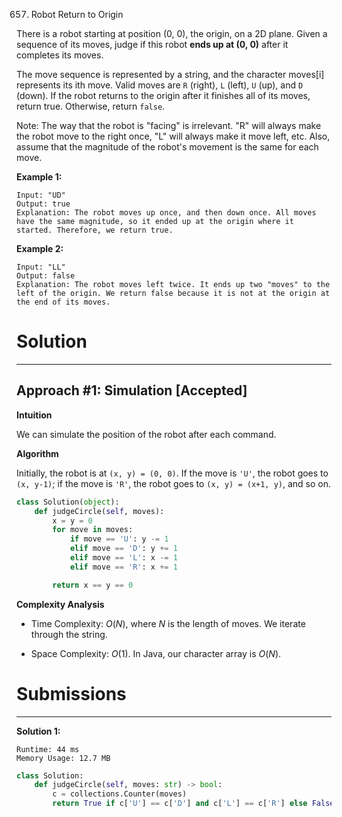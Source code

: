 657. Robot Return to Origin

There is a robot starting at position (0, 0), the origin, on a 2D plane. Given a sequence of its moves, judge if this robot **ends up at (0, 0)** after it completes its moves.

The move sequence is represented by a string, and the character moves[i] represents its ith move. Valid moves are `R` (right), `L` (left), `U` (up), and `D` (down). If the robot returns to the origin after it finishes all of its moves, return true. Otherwise, return `false`.

Note: The way that the robot is "facing" is irrelevant. "R" will always make the robot move to the right once, "L" will always make it move left, etc. Also, assume that the magnitude of the robot's movement is the same for each move.

**Example 1:**
```
Input: "UD"
Output: true 
Explanation: The robot moves up once, and then down once. All moves have the same magnitude, so it ended up at the origin where it started. Therefore, we return true.
``` 

**Example 2:**
```
Input: "LL"
Output: false
Explanation: The robot moves left twice. It ends up two "moves" to the left of the origin. We return false because it is not at the origin at the end of its moves.
```

# Solution
---
## Approach #1: Simulation [Accepted]
**Intuition**

We can simulate the position of the robot after each command.

**Algorithm**

Initially, the robot is at `(x, y) = (0, 0)`. If the move is `'U'`, the robot goes to `(x, y-1)`; if the move is `'R'`, the robot goes to `(x, y) = (x+1, y)`, and so on.

```python
class Solution(object):
    def judgeCircle(self, moves):
        x = y = 0
        for move in moves:
            if move == 'U': y -= 1
            elif move == 'D': y += 1
            elif move == 'L': x -= 1
            elif move == 'R': x += 1

        return x == y == 0
```

**Complexity Analysis**

* Time Complexity: $O(N)$, where $N$ is the length of moves. We iterate through the string.

* Space Complexity: $O(1)$. In Java, our character array is $O(N)$.

# Submissions
---
**Solution 1:**
```
Runtime: 44 ms
Memory Usage: 12.7 MB
```
```python
class Solution:
    def judgeCircle(self, moves: str) -> bool:
        c = collections.Counter(moves)
        return True if c['U'] == c['D'] and c['L'] == c['R'] else False
```